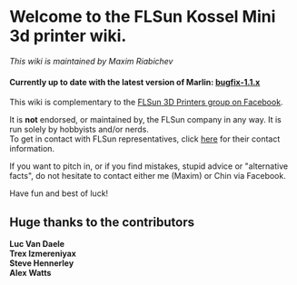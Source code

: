 # Welcome to the FLSun Kossel Mini 3d printer wiki.
_This wiki is maintained by Maxim Riabichev_

#### Currently up to date with the latest version of Marlin: [bugfix-1.1.x](https://github.com/MarlinFirmware/Marlin)


This wiki is complementary to the [FLSun 3D Printers group on Facebook](https://goo.gl/hBH9zW).  

It is **not** endorsed, or maintained by, the FLSun company in any way. It is run solely by hobbyists and/or nerds.  
To get in contact with FLSun representatives, click [here](http://i.imgur.com/8VpFz47.png) for their contact information.



If you want to pitch in, or if you find mistakes, stupid advice or "alternative facts", do not hesitate to contact either me (Maxim) or Chin via Facebook.

Have fun and best of luck!

## Huge thanks to the contributors
**Luc Van Daele**  
**Trex Izmereniyax**  
**Steve Hennerley**  
**Alex Watts**  